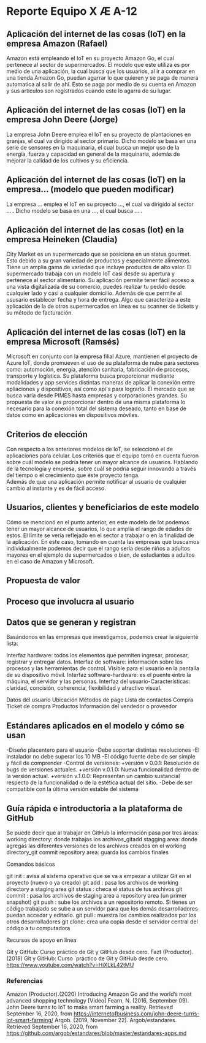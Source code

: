 # Reporte Equipo X Æ A-12 

## Aplicación del internet de las cosas (IoT) en la empresa Amazon (Rafael)
  
  Amazon está empleando el IoT en su proyecto Amazon Go, el cual pertenece al sector de supermercados. El modelo que este utiliza es por medio de una aplicación, la cual busca que los usuarios, al ir a comprar en una tienda Amazon Go, puedan agarrar lo que quieren y se paga de manera automatica al salir de ahí. Esto se paga por medio de su cuenta en Amazon y sus artículos son registrados cuando este lo agarra de su lugar.
  
## Aplicación del internet de las cosas (IoT) en la empresa John Deere (Jorge)
  
  La empresa John Deere emplea el IoT en su proyecto de plantaciones en granjas, el cual va dirigido al sector primario. Dicho modelo se basa en una serie de sensores en la maquinaria, el cual busca un mejor uso de la energía, fuerza y capacidad en general de la maquinaria, además de mejorar la calidad de los cultivos y su eficiencia.
  
## Aplicación del internet de las cosas (IoT) en la empresa... (modelo que pueden modificar)
  
  La empresa ... emplea el IoT en su proyecto ..., el cual va dirigido al sector ... . Dicho modelo se basa en una ..., el cual busca ... .

## Aplicación del internet de las cosas (Iot) en la empresa Heineken (Claudia)
 
  City Market es un supermercado que se posiciona en un status gourmet. Esto debido a su gran variedad de productos y especialmente alimentos. Tiene un amplia gama de variedad que incluye productos de alto valor. El supermercado trabaja con un modelo IoT casi desde su apertura y pertenece al sector alimentario. Su aplicación permite tener fácil acceso a una vista digitalizada de su comercio, puedes realizar tu pedido desde cualquier lado y casi a cualquier domicilio. Además de que permite al ususario establecer fecha y hora de entrega. Algo que caracteriza a este aplicación de la de otros supermercados en línea es su scanner de tickets y su método de facturación. 

## Aplicación del internet de las cosas (IoT) en la empresa Microsoft (Ramsés)

 Microsoft en conjunto con la empresa filial Azure, mantienen el proyecto de Azure IoT, donde promueven el uso de su plataforma de nube para sectores como: automoción, energía, atención sanitaria, fabricación de procesos, transporte y logística. Su plataforma busca proporcionar mediante modalidades y app services distintas maneras de aplicar la conexión entre apliaciones y dispositivos, así como api's para lograrlo. El mercado que se busca varía desde PIMES hasta empresas y corporaciones grandes. 
Su propuesta de valor es proporcionar dentro de una misma plataforma lo necesario para la conexión total del sistema deseado, tanto en base de datos como en aplicaciones en dispositivos móviles. 

## Criterios de elección

  Con respecto a los anteriores modelos de IoT, se seleccionó el de aplicaciones para celular. Los criterios que el equipo tomó en cuenta fueron sobre cuál modelo se podría tener un mayor alcance de usuarios. Hablando de la tecnología y empresa, sobre cuál se podría seguir innovando a través del tiempo o el crecimiento que éste proyecto tenga.  
  Además de que una aplicación permite notificar al usuario de cualquier cambio al instante y es de fácil acceso. 
  
## Usuarios, clientes y beneficiarios de este modelo 
  
   Cómo se mencionó en el punto anterior, en este modelo de Iot podemos tener un mayor alcance de usuarios, lo que amplía el rango de edades de estos. 
 El límite se vería reflejado en el sector a trabajar o en la finalidad de la aplicación. En este caso, tomando en cuenta las empresas que buscamos individualmente podemos decir que el rango sería desde niños a adultos mayores en el ejemplo de supermercados o bien, de estudiantes a adultos en el caso de Amazon y Microsoft. 

## Propuesta de valor

## Proceso que involucra al usuario 

## Datos que se generan y registran 

Basándonos en las empresas que investigamos, podemos crear la siguiente lista: 

Interfaz hardware: todos los elementos que permiten ingresar, procesar, registrar y entregar datos. 
Interfaz de software: información sobre los procesos y las herramientas de control. Visible para el usuario en la pantalla de su dispositivo móvil. 
Interfaz software-hardware: es el puente entre la máquina, el servidor y las personas. 
Interfaz del usuario-Características: claridad, concisión, coherencia, flexibilidad y atractivo visual. 

Datos del usuario
Ubicación 
Métodos de pago 
Lista de contactos
Compra 
Ticket de compra
Productos
Información del vendedor o proveedor

## Estándares aplicados en el modelo y cómo se usan

-Diseño placentero para el usuario
-Debe soportar distintas resoluciones
-El instalador no debe superar los 10 MB
-El código fuente debe de ser simple y fácil de comprender
-Control de versiones:
  +versión v 0.0.1: Resolución de bugs de versiones actuales.
  +versión v.0.1.0: Nueva funcionalidad dentro de la versión actual.
  +versión v.1.0.0: Representan un cambio sustancial respecto de la funcionalidad o de la estética actual del sitio.
-Debe de ser compatible con la última versión estable del sistema

## Guía rápida e introductoria a la plataforma de GitHub

 Se puede decir que al trabajar en GitHub la información pasa por tres áreas: 
working directory: donde trabajas los archivos_gitadd
stagging area: donde agregas las diferentes versiones de los archivos creados en el working directory_git commit
repository area: guarda los cambios finales

Comandos básicos

git init : avisa al sistema operativo que se va a empezar a utilizar Git en el proyecto (nuevo o ya creado)
git add <file> : pasa los archivos de working directory a staging area
git status : checa el status de tus archivos
git commit : pasa los archivos de staging area a repository area (un primer snapshot)
git push : sube los archivos a un repositorio remoto. Si tienes un código trabajado se sube a un servidor para que los demás desarrolladores puedan accedar y editarlo.
git pull : muestra los cambios realizados por los otros desarrolladores
git clone: crea una copia desde el servidor central del código a tu computadora

Recursos de apoyo en línea

Git y GitHub: Curso práctico de Git y GitHub desde cero.
Fazt (Productor).(2018) Git y GitHub: Curso ´práctico de Git y GitHub desde cero. https://www.youtube.com/watch?v=HiXLkL42tMU


### Referencias

Amazon (Productor).(2020) Introducing Amazon Go and the world’s most advanced shopping technology [Video]
Fearn, N. (2016, September 09). John Deere turns to IoT to make smart farming a reality. Retrieved September 16, 2020, from https://internetofbusiness.com/john-deere-turns-iot-smart-farming/
Argob. (2019, November 22). Argob/estandares. Retrieved September 16, 2020, from https://github.com/argob/estandares/blob/master/estandares-apps.md
